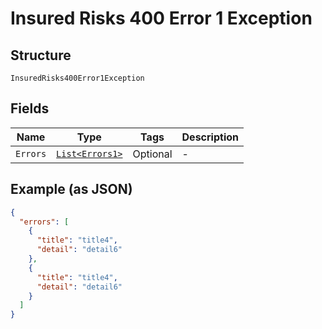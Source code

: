 
# Insured Risks 400 Error 1 Exception

## Structure

`InsuredRisks400Error1Exception`

## Fields

| Name | Type | Tags | Description |
|  --- | --- | --- | --- |
| `Errors` | [`List<Errors1>`](../../doc/models/errors-1.md) | Optional | - |

## Example (as JSON)

```json
{
  "errors": [
    {
      "title": "title4",
      "detail": "detail6"
    },
    {
      "title": "title4",
      "detail": "detail6"
    }
  ]
}
```

